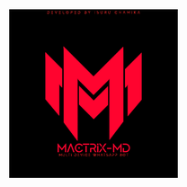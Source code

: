 <a href="#"><img src="http://readme-typing-svg.herokuapp.com?color=abb2b9&center=true&vCenter=true&multiline=false&lines=M+A+C+T+R+I+X+-+M+D" alt="">
</p>
<div class = "repo" align = "center">
 
<a href = "#">
<img src = "https://raw.githubusercontent.com/IsuruBotz/IsuruData/refs/heads/main/Database/Media/MACTRIX-MD_SQUARE-LOGO.jpg"  width="300" height="300">
</img>
 <p align="center">
